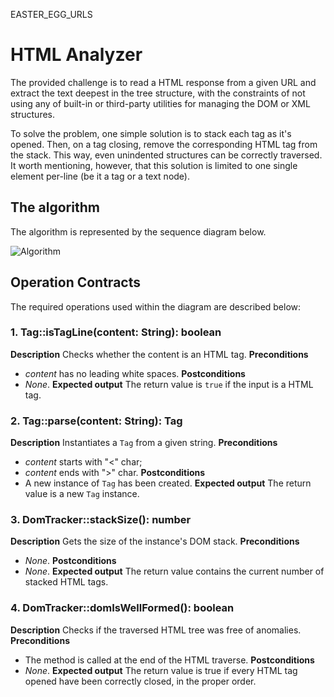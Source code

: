 EASTER_EGG_URLS

# HTML Analyzer

The provided challenge is to read a HTML response from a given URL and extract the text deepest in the tree structure,
with the constraints of not using any of built-in or third-party utilities for managing the DOM or XML structures.

To solve the problem, one simple solution is to stack each tag as it's opened. Then, on a tag closing, remove the
corresponding HTML tag from the stack. This way, even unindented structures can be correctly traversed. It worth
mentioning, however, that this solution is limited to one single element per-line (be it a tag or a text node).

## The algorithm
The algorithm is represented by the sequence diagram below.

![Algorithm](https://i.imgur.com/oVHzAxW.png "HTML Analyzer Algorithm")

## Operation Contracts
The required operations used within the diagram are described below:

### 1. Tag::isTagLine(content: String): boolean
**Description**
Checks whether the content is an HTML tag.
**Preconditions**
- _content_ has no leading white spaces.
**Postconditions**
- _None_.
**Expected output**
The return value is `true` if the input is a HTML tag.

### 2. Tag::parse(content: String): Tag
**Description**
Instantiates a `Tag` from a given string.
**Preconditions**
- _content_ starts with "<" char;
- _content_ ends with ">" char.
**Postconditions**
- A new instance of `Tag` has been created.
**Expected output**
The return value is a new `Tag` instance.

### 3. DomTracker::stackSize(): number
**Description**
Gets the size of the instance's DOM stack.
**Preconditions**
- _None_.
**Postconditions**
- _None_.
**Expected output**
The return value contains the current number of stacked HTML tags.

### 4. DomTracker::domIsWellFormed(): boolean
**Description**
Checks if the traversed HTML tree was free of anomalies.
**Preconditions**
- The method is called at the end of the HTML traverse.
**Postconditions**
- _None_.
**Expected output**
The return value is true if every HTML tag opened have been correctly closed, in the proper order.
